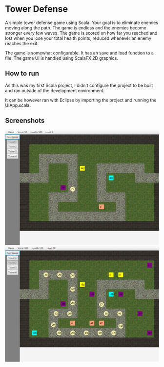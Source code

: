 # Tower Defense

A simple tower defense game using Scala. Your goal is to eliminate enemies moving along the path. The game is endless and the enemies become stronger every few waves. The game is scored on how far you reached and lost when you lose your total health points, reduced whenever an enemy reaches the exit.

The game is somewhat configurable. It has an save and load function to a file. The game UI is handled using ScalaFX 2D graphics. 


## How to run

As this was my first Scala project, I didn't configure the project to be built and ran outside of the development environment.

It can be however ran with Eclipse by importing the project and running the UIApp.scala.

## Screenshots
![](/screenshots/image2.png?raw=true)
![](/screenshots/image1.png?raw=true)
